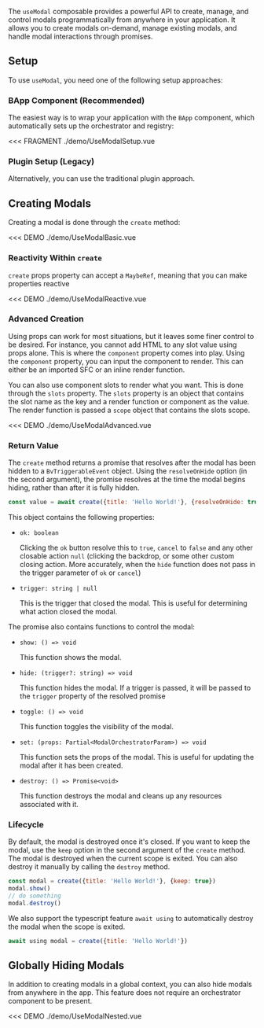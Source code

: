 <ComposableHeader path="useModal/index.ts" title="useModal" />

<div class="lead mb-5">

The `useModal` composable provides a powerful API to create, manage, and control modals programmatically from anywhere in your application. It allows you to create modals on-demand, manage existing modals, and handle modal interactions through promises.

</div>

## Setup

To use `useModal`, you need one of the following setup approaches:

### BApp Component (Recommended)

The easiest way is to wrap your application with the `BApp` component, which automatically sets up the orchestrator and registry:

<<< FRAGMENT ./demo/UseModalSetup.vue

### Plugin Setup (Legacy)

Alternatively, you can use the traditional plugin approach.

<UsePluginAlert />

## Creating Modals

Creating a modal is done through the `create` method:

<<< DEMO ./demo/UseModalBasic.vue

### Reactivity Within `create`

`create` props property can accept a `MaybeRef`, meaning that you can make properties reactive

<<< DEMO ./demo/UseModalReactive.vue

### Advanced Creation

Using props can work for most situations, but it leaves some finer control to be desired. For instance, you cannot add HTML to any slot value using props alone. This is where the `component` property comes into play. Using the `component` property, you can input the component to render. This can either be an imported SFC or an inline render function.

You can also use component slots to render what you want. This is done through the `slots` property. The `slots` property is an object that contains the slot name as the key and a render function or component as the value. The render function is passed a `scope` object that contains the slots scope.

<<< DEMO ./demo/UseModalAdvanced.vue

### Return Value

The `create` method returns a promise that resolves after the modal has been hidden to a `BvTriggerableEvent` object.
Using the `resolveOnHide` option (in the second argument), the promise resolves at the time the modal begins hiding, rather than after it is fully hidden.

```js
const value = await create({title: 'Hello World!'}, {resolveOnHide: true})
```

This object contains the following properties:

- `ok: boolean`

  Clicking the `ok` button resolve this to `true`, `cancel` to `false` and any other closable action `null` (clicking the backdrop, or some other custom closing action. More accurately, when the `hide` function does not pass in the trigger parameter of `ok` or `cancel`)

- `trigger: string | null`

  This is the trigger that closed the modal. This is useful for determining what action closed the modal.

The promise also contains functions to control the modal:

- `show: () => void`

  This function shows the modal.

- `hide: (trigger?: string) => void`

  This function hides the modal. If a trigger is passed, it will be passed to the `trigger` property of the resolved promise

- `toggle: () => void`

  This function toggles the visibility of the modal.

- `set: (props: Partial<ModalOrchestratorParam>) => void`

  This function sets the props of the modal. This is useful for updating the modal after it has been created.

- `destroy: () => Promise<void>`

  This function destroys the modal and cleans up any resources associated with it.

### Lifecycle

By default, the modal is destroyed once it's closed. If you want to keep the modal, use the `keep` option in the second argument of the `create` method.
The modal is destroyed when the current scope is exited. You can also destroy it manually by calling the `destroy` method.

```js
const modal = create({title: 'Hello World!'}, {keep: true})
modal.show()
// do something
modal.destroy()
```

We also support the typescript feature `await using` to automatically destroy the modal when the scope is exited.

```js
await using modal = create({title: 'Hello World!'})
```

## Globally Hiding Modals

In addition to creating modals in a global context, you can also hide modals from anywhere in the app. This feature does not require an orchestrator component to be present.

<<< DEMO ./demo/UseModalNested.vue

<script setup lang="ts">
import UsePluginAlert from '../../components/UsePluginAlert.vue'
import ComposableHeader from './ComposableHeader.vue'
</script>
